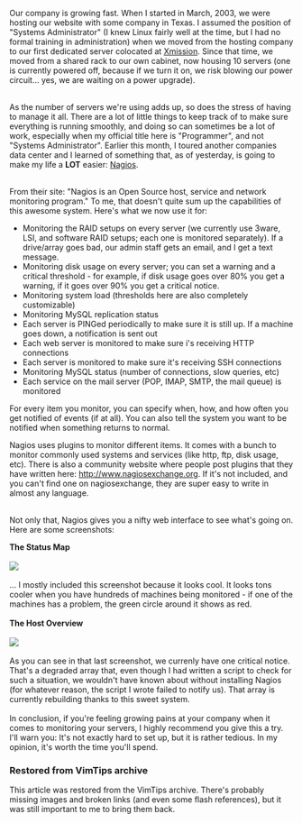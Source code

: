 <!-- :metadata:

title: Nagios is my hero
tags: Linux, Administration
published: 2007-11-30T23:34:07-0700
summary:

Our company is growing fast.  When I started in March, 2003, we were hosting
our website with some company in Texas.  I assumed the position of "Systems
Administrator" (I knew Linux fairly well at the time, but I had no formal
training in administration) when we moved from the
hosting company to our first dedicated server colocated at <a
href='http://www.xmission.com'>Xmission</a>.  Since that time, we moved from a
shared rack to our own cabinet, now housing 10 servers (one is currently
powered off, because if we turn it on, we risk blowing our power circuit...
yes, we are waiting on a power upgrade)...

-->

Our company is growing fast.  When I started in March, 2003, we were hosting
our website with some company in Texas.  I assumed the position of "Systems
Administrator" (I knew Linux fairly well at the time, but I had no formal
training in administration) when we moved from the
 hosting company to our
first dedicated server colocated at <a
href='http://www.xmission.com'>Xmission</a>.  Since that time, we moved from
a
 shared rack to our own cabinet, now housing 10 servers (one is currently
powered off, because if we turn it on, we risk blowing our power circuit...
yes, we are waiting on a power upgrade).<br><br>

As the number of servers we're using adds up, so does the stress of having to
manage it all.  There are a lot of little things to keep track of to make
sure
 everything is running smoothly, and doing so can sometimes be a lot of
work,
 especially when my official title here is "Programmer", and not
"Systems
 Administrator".  Earlier this month, I toured another companies data
center
 and I learned of something that, as of
 yesterday, is going to make
my life a <b>LOT</b> easier: <a
href='http://www.nagios.org'>Nagios</a>.<br><br>

From their site: "Nagios is an Open Source host, service and network
monitoring program."  To me, that doesn't quite sum up the capabilities of
this awesome system.  Here's what we now use it for:

<ul>
<li>Monitoring the RAID setups on every server (we currently
use 3ware, LSI, and software RAID setups; each one is monitored separately).
If a drive/array goes bad, our admin staff gets an email, and I get a text message.</li>
<li>Monitoring disk usage on every server; you can set a warning and a
critical threshold - for example, if disk usage goes over 80% you get a
warning, if it goes over 90% you get a critical notice.</li>
<li>Monitoring system load (thresholds here are also completely
customizable)</li>
<li>Monitoring MySQL replication status</li>
<li>Each server is PINGed periodically to make sure it is still up.  If a
machine goes down, a notification is sent out</li>
<li>Each web server is monitored to make sure i's receiving HTTP
connections</li>
<li>Each server is monitored to make sure it's receiving SSH
connections</li>
<li>Monitoring MySQL status (number of connections, slow queries,
etc)</li>
<li>Each service on the mail server (POP, IMAP, SMTP, the mail queue) is
monitored</li>
</ul>

For every item you monitor, you can specify when, how, and how
 often you get
notified of events (if at all).  You can also tell the system
 you want to be
notified when something returns to normal. <br>

Nagios uses plugins to monitor different items.  It comes with a bunch to
monitor commonly used systems and services (like http, ftp, disk usage, etc).
There is also a community website where people post plugins that they have
written here: <a
href='http://www.nagiosexchange.org'>http://www.nagiosexchange.org</a>.  If
it's not included, and you can't find one on nagiosexchange, they are super
easy to write in almost any language.<br><br>

Not only that,
Nagios gives you a nifty web interface to see what's going on.  Here are some
screenshots:

<b>The Status Map</b><br><br>
<img src='/images/statusmap.png'><br><br>
... I mostly included this screenshot because it looks cool.  It looks tons
cooler when you have hundreds of machines being monitored - if one of the
machines has a problem, the green circle around it shows as red.<br><br>
<b>The Host Overview</b><br><br>
<img src='/images/allservers.png'><br><br>
As you can see in that last screenshot, we currenly have one critical notice.
That's a degraded array that, even though I had written a script to check for
such a situation, we wouldn't have known about without installing Nagios (for
whatever reason, the script I wrote failed to notify us).  That array is
currently rebuilding thanks to this sweet system.<br><br>
In conclusion, if you're feeling growing pains at your company when it comes
to monitoring your servers, I highly recommend you give this a try.  I'll warn
you: It's not
exactly hard to set up, but it is rather tedious.  In my opinion, it's worth
the time you'll spend.

<div class="restored-from-archive">
  <h3>Restored from VimTips archive</h3>
  <p>
  This article was restored from the VimTips archive. There's probably
  missing images and broken links (and even some flash references), but it
  was still important to me to bring them back.
  </p>
</div>
